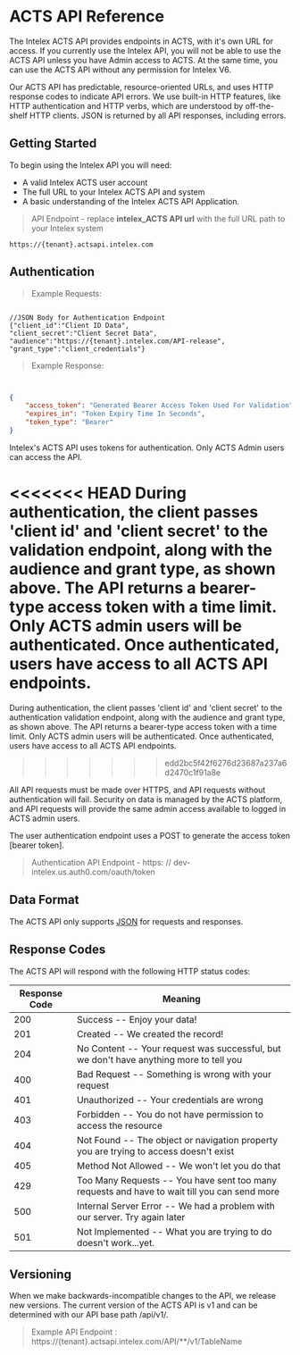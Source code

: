 # ACTS API Reference

The Intelex ACTS API provides endpoints in ACTS, with it's own URL for access. If you currently use the Intelex API, you will not be able to use the ACTS API unless you have Admin access to ACTS. At the same time, you can use the ACTS API without any permission for Intelex V6.  

Our ACTS API has predictable, resource-oriented URLs, and uses HTTP response codes to indicate API errors. We use built-in HTTP features, like HTTP authentication and HTTP verbs, which are understood by off-the-shelf HTTP clients. JSON is returned by all API responses, including errors.

## Getting Started

To begin using the Intelex API you will need:

*	A valid Intelex ACTS user account
*	The full URL to your Intelex ACTS API and system
*	A basic understanding of the Intelex ACTS API Application.

>API Endpoint - replace **intelex_ACTS API url** with the full URL path to your Intelex system

```
https://{tenant}.actsapi.intelex.com
```

## Authentication

>Example Requests:

```CSharp 

//JSON Body for Authentication Endpoint
{"client_id":"Client ID Data",
"client_secret":"Client Secret Data",
"audience":"https://{tenant}.intelex.com/API-release",
"grant_type":"client_credentials"}
```
>Example Response:

```json


{
    "access_token": "Generated Bearer Access Token Used For Validation",
    "expires_in": "Token Expiry Time In Seconds",
    "token_type": "Bearer"
}
```

Intelex's ACTS API uses tokens for authentication. Only ACTS Admin users can access the API. 

<<<<<<< HEAD
During authentication, the client passes 'client id' and 'client secret' to the validation endpoint, along with the audience and grant type, as shown above. The API returns a bearer-type access token with a time limit. Only ACTS admin users will be authenticated. Once authenticated, users have access to all ACTS API endpoints. 
=======
During  authentication, the client passes 'client id' and 'client secret' to the authentication validation endpoint, along with the audience and grant type, as shown above. The API returns a bearer-type access token with a time limit. Only ACTS admin users will be authenticated. Once authenticated, users have access to all ACTS API endpoints. 
>>>>>>> edd2bc5f42f6276d23687a237a6d2470c1f91a8e

All API requests must be made over HTTPS, and API requests without authentication will fail. Security on data is managed by the ACTS platform, and API requests will provide the same admin access available to logged in ACTS admin users. 

The user authentication endpoint uses a POST to generate the access token [bearer token]. 

>Authentication API Endpoint - https: // dev-intelex.us.auth0.com/oauth/token 

## Data Format

The ACTS API only supports [JSON](http://www.json.org/) for requests and responses.

## Response Codes

The ACTS API will respond with the following HTTP status codes:

Response Code | Meaning
---------- | -------
200 | Success -- Enjoy your data!
201 | Created -- We created the record!
204 | No Content -- Your request was successful, but we don't have anything more to tell you
400 | Bad Request -- Something is wrong with your request
401 | Unauthorized -- Your credentials are wrong
403 | Forbidden -- You do not have permission to access the resource
404 | Not Found -- The object or navigation property you are trying to access doesn't exist
405 | Method Not Allowed -- We won't let you do that
429 | Too Many Requests -- You have sent too many requests and have to wait till you can send more
500 | Internal Server Error -- We had a problem with our server. Try again later
501 | Not Implemented -- What you are trying to do doesn't work...yet.


## Versioning

When we make backwards-incompatible changes to the API, we release new versions. The current version of the ACTS API  is v1 and can be determined with our API base path /api/v1/.

>Example API Endpoint : https://{tenant}.actsapi.intelex.com/API/**/v1/TableName
